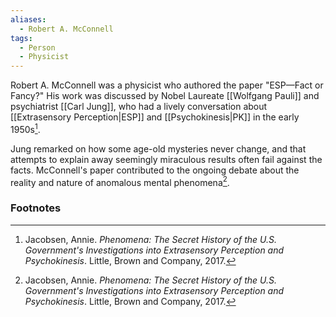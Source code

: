 ```yaml
---
aliases:
  - Robert A. McConnell
tags:
  - Person
  - Physicist
---
```

Robert A. McConnell was a physicist who authored the paper "ESP—Fact or Fancy?" His work was discussed by Nobel Laureate [[Wolfgang Pauli]] and psychiatrist [[Carl Jung]], who had a lively conversation about [[Extrasensory Perception|ESP]] and [[Psychokinesis|PK]] in the early 1950s[^1].

Jung remarked on how some age-old mysteries never change, and that attempts to explain away seemingly miraculous results often fail against the facts. McConnell's paper contributed to the ongoing debate about the reality and nature of anomalous mental phenomena[^1].

### Footnotes
[^1]: Jacobsen, Annie. *Phenomena: The Secret History of the U.S. Government's Investigations into Extrasensory Perception and Psychokinesis*. Little, Brown and Company, 2017.

